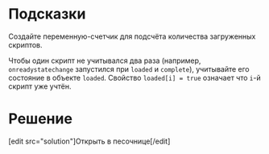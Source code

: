 # Подсказки

Создайте переменную-счетчик для подсчёта количества загруженных скриптов.

Чтобы один скрипт не учитывался два раза (например, `onreadystatechange` запустился при `loaded` и `complete`), учитывайте его состояние в объекте `loaded`. Свойство `loaded[i] = true`  означает что `i`-й скрипт уже учтён.

# Решение

[edit src="solution"]Открыть в песочнице[/edit]